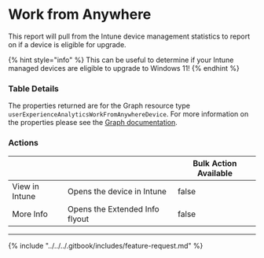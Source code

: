 # Work from Anywhere

This report will pull from the Intune device management statistics to report on if a device is eligible for upgrade.&#x20;

{% hint style="info" %}
This can be useful to determine if your Intune managed devices are eligible to upgrade to Windows 11!
{% endhint %}

### Table Details

The properties returned are for the Graph resource type `userExperienceAnalyticsWorkFromAnywhereDevice`. For more information on the properties please see the [Graph documentation](https://learn.microsoft.com/en-us/graph/api/resources/intune-devices-userexperienceanalyticsworkfromanywheredevice?view=graph-rest-1.0#properties).

### Actions

<table><thead><tr><th></th><th></th><th data-type="checkbox">Bulk Action Available</th></tr></thead><tbody><tr><td>View in Intune</td><td>Opens the device in Intune</td><td>false</td></tr><tr><td>More Info</td><td>Opens the Extended Info flyout</td><td>false</td></tr></tbody></table>

***

{% include "../../../.gitbook/includes/feature-request.md" %}
